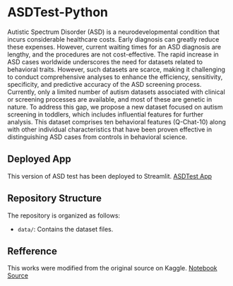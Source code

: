 # ASDTest-Python
Autistic Spectrum Disorder (ASD) is a neurodevelopmental condition that incurs considerable healthcare costs. Early diagnosis can greatly reduce these expenses. However, current waiting times for an ASD diagnosis are lengthy, and the procedures are not cost-effective. The rapid increase in ASD cases worldwide underscores the need for datasets related to behavioral traits. However, such datasets are scarce, making it challenging to conduct comprehensive analyses to enhance the efficiency, sensitivity, specificity, and predictive accuracy of the ASD screening process. Currently, only a limited number of autism datasets associated with clinical or screening processes are available, and most of these are genetic in nature. To address this gap, we propose a new dataset focused on autism screening in toddlers, which includes influential features for further analysis. This dataset comprises ten behavioral features (Q-Chat-10) along with other individual characteristics that have been proven effective in distinguishing ASD cases from controls in behavioral science.

## Deployed App
This version of ASD test has been deployed to Streamlit.
[ASDTest App](https://asdtest-202204560022.streamlit.app/)

## Repository Structure
The repository is organized as follows:
- `data/`: Contains the dataset files.

## Refference
This works were modified from the original source on Kaggle.
[Notebook Source](https://www.kaggle.com/code/vishwasmishra1234/final-with-99-accuracy/notebook)
